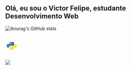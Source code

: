 ## Olá, eu sou o Victor Felipe, estudante Desenvolvimento Web
![Anurag's GitHub stats](https://github-readme-stats.vercel.app/api?username=Victor-Felipe-Carvalho&show_icons=true&theme=tokyonight)


<div style="display: inline_block"><br>
  <img align="center" alt="Rafa-Python" height="30" width="40" src="https://raw.githubusercontent.com/devicons/devicon/master/icons/python/python-original.svg">
</div>
  
  ##
 
<div> 
  <a href="https://instagram.com/victor_f_c_s" target="_blank"><img src="https://img.shields.io/badge/-Instagram-%23E4405F?style=for-the-badge&logo=instagram&logoColor=white" target="_blank"></a>  
</div>
